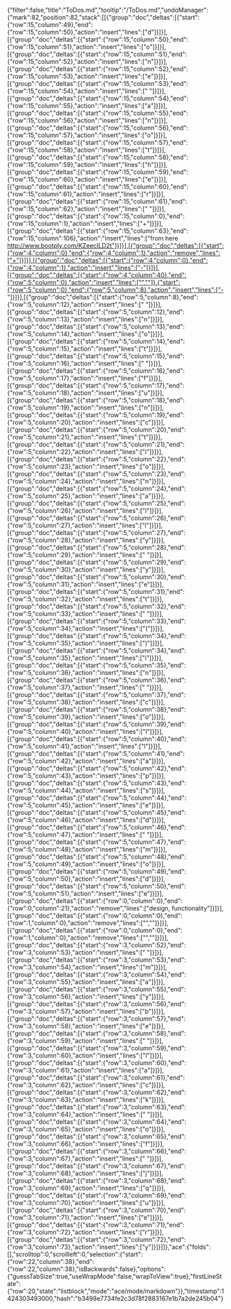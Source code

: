 {"filter":false,"title":"ToDos.md","tooltip":"/ToDos.md","undoManager":{"mark":82,"position":82,"stack":[[{"group":"doc","deltas":[{"start":{"row":15,"column":49},"end":{"row":15,"column":50},"action":"insert","lines":["d"]}]}],[{"group":"doc","deltas":[{"start":{"row":15,"column":50},"end":{"row":15,"column":51},"action":"insert","lines":["o"]}]}],[{"group":"doc","deltas":[{"start":{"row":15,"column":51},"end":{"row":15,"column":52},"action":"insert","lines":["n"]}]}],[{"group":"doc","deltas":[{"start":{"row":15,"column":52},"end":{"row":15,"column":53},"action":"insert","lines":["e"]}]}],[{"group":"doc","deltas":[{"start":{"row":15,"column":53},"end":{"row":15,"column":54},"action":"insert","lines":[" "]}]}],[{"group":"doc","deltas":[{"start":{"row":15,"column":54},"end":{"row":15,"column":55},"action":"insert","lines":["a"]}]}],[{"group":"doc","deltas":[{"start":{"row":15,"column":55},"end":{"row":15,"column":56},"action":"insert","lines":["n"]}]}],[{"group":"doc","deltas":[{"start":{"row":15,"column":56},"end":{"row":15,"column":57},"action":"insert","lines":["o"]}]}],[{"group":"doc","deltas":[{"start":{"row":15,"column":57},"end":{"row":15,"column":58},"action":"insert","lines":["t"]}]}],[{"group":"doc","deltas":[{"start":{"row":15,"column":58},"end":{"row":15,"column":59},"action":"insert","lines":["h"]}]}],[{"group":"doc","deltas":[{"start":{"row":15,"column":59},"end":{"row":15,"column":60},"action":"insert","lines":["e"]}]}],[{"group":"doc","deltas":[{"start":{"row":15,"column":60},"end":{"row":15,"column":61},"action":"insert","lines":["r"]}]}],[{"group":"doc","deltas":[{"start":{"row":15,"column":61},"end":{"row":15,"column":62},"action":"insert","lines":[" "]}]}],[{"group":"doc","deltas":[{"start":{"row":15,"column":0},"end":{"row":15,"column":1},"action":"insert","lines":["+"]}]}],[{"group":"doc","deltas":[{"start":{"row":15,"column":63},"end":{"row":15,"column":106},"action":"insert","lines":["from here http://www.bootply.com/KZeecILD2t"]}]}],[{"group":"doc","deltas":[{"start":{"row":4,"column":0},"end":{"row":4,"column":1},"action":"remove","lines":["+"]}]}],[{"group":"doc","deltas":[{"start":{"row":4,"column":0},"end":{"row":4,"column":1},"action":"insert","lines":["-"]}]}],[{"group":"doc","deltas":[{"start":{"row":4,"column":40},"end":{"row":5,"column":0},"action":"insert","lines":["",""]},{"start":{"row":5,"column":0},"end":{"row":5,"column":8},"action":"insert","lines":["-       "]}]}],[{"group":"doc","deltas":[{"start":{"row":5,"column":8},"end":{"row":5,"column":12},"action":"insert","lines":["    "]}]}],[{"group":"doc","deltas":[{"start":{"row":5,"column":12},"end":{"row":5,"column":13},"action":"insert","lines":["n"]}]}],[{"group":"doc","deltas":[{"start":{"row":5,"column":13},"end":{"row":5,"column":14},"action":"insert","lines":["o"]}]}],[{"group":"doc","deltas":[{"start":{"row":5,"column":14},"end":{"row":5,"column":15},"action":"insert","lines":["t"]}]}],[{"group":"doc","deltas":[{"start":{"row":5,"column":15},"end":{"row":5,"column":16},"action":"insert","lines":[" "]}]}],[{"group":"doc","deltas":[{"start":{"row":5,"column":16},"end":{"row":5,"column":17},"action":"insert","lines":["f"]}]}],[{"group":"doc","deltas":[{"start":{"row":5,"column":17},"end":{"row":5,"column":18},"action":"insert","lines":["u"]}]}],[{"group":"doc","deltas":[{"start":{"row":5,"column":18},"end":{"row":5,"column":19},"action":"insert","lines":["n"]}]}],[{"group":"doc","deltas":[{"start":{"row":5,"column":19},"end":{"row":5,"column":20},"action":"insert","lines":["c"]}]}],[{"group":"doc","deltas":[{"start":{"row":5,"column":20},"end":{"row":5,"column":21},"action":"insert","lines":["t"]}]}],[{"group":"doc","deltas":[{"start":{"row":5,"column":21},"end":{"row":5,"column":22},"action":"insert","lines":["i"]}]}],[{"group":"doc","deltas":[{"start":{"row":5,"column":22},"end":{"row":5,"column":23},"action":"insert","lines":["o"]}]}],[{"group":"doc","deltas":[{"start":{"row":5,"column":23},"end":{"row":5,"column":24},"action":"insert","lines":["n"]}]}],[{"group":"doc","deltas":[{"start":{"row":5,"column":24},"end":{"row":5,"column":25},"action":"insert","lines":["a"]}]}],[{"group":"doc","deltas":[{"start":{"row":5,"column":25},"end":{"row":5,"column":26},"action":"insert","lines":["l"]}]}],[{"group":"doc","deltas":[{"start":{"row":5,"column":26},"end":{"row":5,"column":27},"action":"insert","lines":["l"]}]}],[{"group":"doc","deltas":[{"start":{"row":5,"column":27},"end":{"row":5,"column":28},"action":"insert","lines":["y"]}]}],[{"group":"doc","deltas":[{"start":{"row":5,"column":28},"end":{"row":5,"column":29},"action":"insert","lines":[" "]}]}],[{"group":"doc","deltas":[{"start":{"row":5,"column":29},"end":{"row":5,"column":30},"action":"insert","lines":["y"]}]}],[{"group":"doc","deltas":[{"start":{"row":5,"column":30},"end":{"row":5,"column":31},"action":"insert","lines":["e"]}]}],[{"group":"doc","deltas":[{"start":{"row":5,"column":31},"end":{"row":5,"column":32},"action":"insert","lines":["t"]}]}],[{"group":"doc","deltas":[{"start":{"row":5,"column":32},"end":{"row":5,"column":33},"action":"insert","lines":[" "]}]}],[{"group":"doc","deltas":[{"start":{"row":5,"column":33},"end":{"row":5,"column":34},"action":"insert","lines":["("]}]}],[{"group":"doc","deltas":[{"start":{"row":5,"column":34},"end":{"row":5,"column":35},"action":"insert","lines":[")"]}]}],[{"group":"doc","deltas":[{"start":{"row":5,"column":34},"end":{"row":5,"column":35},"action":"insert","lines":["i"]}]}],[{"group":"doc","deltas":[{"start":{"row":5,"column":35},"end":{"row":5,"column":36},"action":"insert","lines":["n"]}]}],[{"group":"doc","deltas":[{"start":{"row":5,"column":36},"end":{"row":5,"column":37},"action":"insert","lines":[" "]}]}],[{"group":"doc","deltas":[{"start":{"row":5,"column":37},"end":{"row":5,"column":38},"action":"insert","lines":["c"]}]}],[{"group":"doc","deltas":[{"start":{"row":5,"column":38},"end":{"row":5,"column":39},"action":"insert","lines":["o"]}]}],[{"group":"doc","deltas":[{"start":{"row":5,"column":39},"end":{"row":5,"column":40},"action":"insert","lines":["l"]}]}],[{"group":"doc","deltas":[{"start":{"row":5,"column":40},"end":{"row":5,"column":41},"action":"insert","lines":["l"]}]}],[{"group":"doc","deltas":[{"start":{"row":5,"column":41},"end":{"row":5,"column":42},"action":"insert","lines":["a"]}]}],[{"group":"doc","deltas":[{"start":{"row":5,"column":42},"end":{"row":5,"column":43},"action":"insert","lines":["p"]}]}],[{"group":"doc","deltas":[{"start":{"row":5,"column":43},"end":{"row":5,"column":44},"action":"insert","lines":["s"]}]}],[{"group":"doc","deltas":[{"start":{"row":5,"column":44},"end":{"row":5,"column":45},"action":"insert","lines":["e"]}]}],[{"group":"doc","deltas":[{"start":{"row":5,"column":45},"end":{"row":5,"column":46},"action":"insert","lines":["d"]}]}],[{"group":"doc","deltas":[{"start":{"row":5,"column":46},"end":{"row":5,"column":47},"action":"insert","lines":[" "]}]}],[{"group":"doc","deltas":[{"start":{"row":5,"column":47},"end":{"row":5,"column":48},"action":"insert","lines":["m"]}]}],[{"group":"doc","deltas":[{"start":{"row":5,"column":48},"end":{"row":5,"column":49},"action":"insert","lines":["o"]}]}],[{"group":"doc","deltas":[{"start":{"row":5,"column":49},"end":{"row":5,"column":50},"action":"insert","lines":["d"]}]}],[{"group":"doc","deltas":[{"start":{"row":5,"column":50},"end":{"row":5,"column":51},"action":"insert","lines":["e"]}]}],[{"group":"doc","deltas":[{"start":{"row":0,"column":0},"end":{"row":0,"column":21},"action":"remove","lines":["design, functionality"]}]}],[{"group":"doc","deltas":[{"start":{"row":0,"column":0},"end":{"row":1,"column":0},"action":"remove","lines":["",""]}]}],[{"group":"doc","deltas":[{"start":{"row":0,"column":0},"end":{"row":1,"column":0},"action":"remove","lines":["",""]}]}],[{"group":"doc","deltas":[{"start":{"row":3,"column":52},"end":{"row":3,"column":53},"action":"insert","lines":[" "]}]}],[{"group":"doc","deltas":[{"start":{"row":3,"column":53},"end":{"row":3,"column":54},"action":"insert","lines":["m"]}]}],[{"group":"doc","deltas":[{"start":{"row":3,"column":54},"end":{"row":3,"column":55},"action":"insert","lines":["a"]}]}],[{"group":"doc","deltas":[{"start":{"row":3,"column":55},"end":{"row":3,"column":56},"action":"insert","lines":["y"]}]}],[{"group":"doc","deltas":[{"start":{"row":3,"column":56},"end":{"row":3,"column":57},"action":"insert","lines":["b"]}]}],[{"group":"doc","deltas":[{"start":{"row":3,"column":57},"end":{"row":3,"column":58},"action":"insert","lines":["e"]}]}],[{"group":"doc","deltas":[{"start":{"row":3,"column":58},"end":{"row":3,"column":59},"action":"insert","lines":[" "]}]}],[{"group":"doc","deltas":[{"start":{"row":3,"column":59},"end":{"row":3,"column":60},"action":"insert","lines":["l"]}]}],[{"group":"doc","deltas":[{"start":{"row":3,"column":60},"end":{"row":3,"column":61},"action":"insert","lines":["a"]}]}],[{"group":"doc","deltas":[{"start":{"row":3,"column":61},"end":{"row":3,"column":62},"action":"insert","lines":["c"]}]}],[{"group":"doc","deltas":[{"start":{"row":3,"column":62},"end":{"row":3,"column":63},"action":"insert","lines":["k"]}]}],[{"group":"doc","deltas":[{"start":{"row":3,"column":63},"end":{"row":3,"column":64},"action":"insert","lines":[" "]}]}],[{"group":"doc","deltas":[{"start":{"row":3,"column":64},"end":{"row":3,"column":65},"action":"insert","lines":["o"]}]}],[{"group":"doc","deltas":[{"start":{"row":3,"column":65},"end":{"row":3,"column":66},"action":"insert","lines":["f"]}]}],[{"group":"doc","deltas":[{"start":{"row":3,"column":66},"end":{"row":3,"column":67},"action":"insert","lines":[" "]}]}],[{"group":"doc","deltas":[{"start":{"row":3,"column":67},"end":{"row":3,"column":68},"action":"insert","lines":["j"]}]}],[{"group":"doc","deltas":[{"start":{"row":3,"column":68},"end":{"row":3,"column":69},"action":"insert","lines":["q"]}]}],[{"group":"doc","deltas":[{"start":{"row":3,"column":69},"end":{"row":3,"column":70},"action":"insert","lines":["u"]}]}],[{"group":"doc","deltas":[{"start":{"row":3,"column":70},"end":{"row":3,"column":71},"action":"insert","lines":["e"]}]}],[{"group":"doc","deltas":[{"start":{"row":3,"column":71},"end":{"row":3,"column":72},"action":"insert","lines":["r"]}]}],[{"group":"doc","deltas":[{"start":{"row":3,"column":72},"end":{"row":3,"column":73},"action":"insert","lines":["y"]}]}]]},"ace":{"folds":[],"scrolltop":0,"scrollleft":0,"selection":{"start":{"row":22,"column":38},"end":{"row":22,"column":38},"isBackwards":false},"options":{"guessTabSize":true,"useWrapMode":false,"wrapToView":true},"firstLineState":{"row":20,"state":"listblock","mode":"ace/mode/markdown"}},"timestamp":1424303493000,"hash":"b3498e7734fe2c3d78f2883167e1b7a2de245b04"}